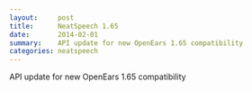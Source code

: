 ```yaml
---
layout:     post
title:      NeatSpeech 1.65 
date:       2014-02-01
summary:    API update for new OpenEars 1.65 compatibility
categories: neatspeech
---
```

API update for new OpenEars 1.65 compatibility